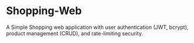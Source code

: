 # Shopping-Web
A Simple Shopping web application with user authentication (JWT, bcrypt), product management (CRUD), and rate-limiting security.
